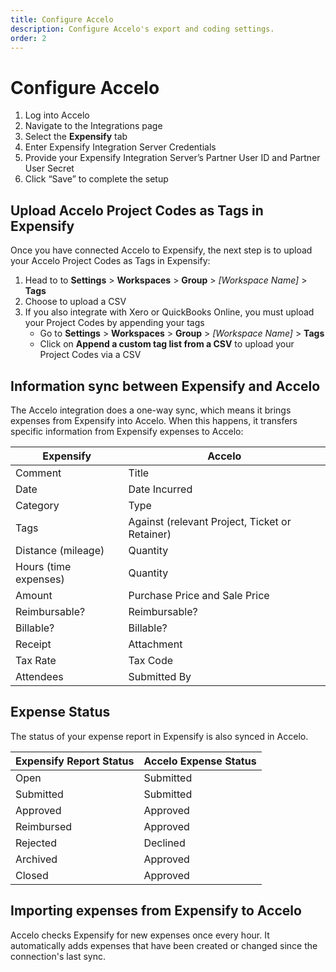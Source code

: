```yaml
---
title: Configure Accelo
description: Configure Accelo's export and coding settings.
order: 2
---
```


# Configure Accelo
1. Log into Accelo
2. Navigate to the Integrations page
3. Select the **Expensify** tab
4. Enter Expensify Integration Server Credentials
5. Provide your Expensify Integration Server’s Partner User ID and Partner User Secret
6. Click “Save” to complete the setup

## Upload Accelo Project Codes as Tags in Expensify
Once you have connected Accelo to Expensify, the next step is to upload your Accelo Project Codes as Tags in Expensify:
1. Head to to **Settings** > **Workspaces** > **Group** > _[Workspace Name]_ > **Tags**
2. Choose to upload a CSV
3. If you also integrate with Xero or QuickBooks Online, you must upload your Project Codes by appending your tags
   - Go to **Settings** > **Workspaces** > **Group** > _[Workspace Name]_ > **Tags**
   - Click on **Append a custom tag list from a CSV** to upload your Project Codes via a CSV

## Information sync between Expensify and Accelo
The Accelo integration does a one-way sync, which means it brings expenses from Expensify into Accelo. When this happens, it transfers specific information from Expensify expenses to Accelo:

| Expensify           | Accelo                |
|---------------------|-----------------------|
| Comment             | Title                 |
| Date                | Date Incurred         |
| Category            | Type                  |
| Tags                | Against (relevant Project, Ticket or Retainer) |
| Distance (mileage)  | Quantity              |
| Hours (time expenses) | Quantity            |
| Amount              | Purchase Price and Sale Price |
| Reimbursable?       | Reimbursable?         |
| Billable?           | Billable?             |
| Receipt             | Attachment            |
| Tax Rate            | Tax Code              |
| Attendees           | Submitted By          |

## Expense Status
The status of your expense report in Expensify is also synced in Accelo.

| Expensify Report Status | Accelo Expense Status |
|-------------------------|-----------------------|
| Open                    | Submitted             |
| Submitted               | Submitted             |
| Approved                | Approved              |
| Reimbursed              | Approved              |
| Rejected                | Declined              |
| Archived                | Approved              |
| Closed                  | Approved              |

## Importing expenses from Expensify to Accelo
Accelo checks Expensify for new expenses once every hour. It automatically adds expenses that have been created or changed since the connection's last sync.
